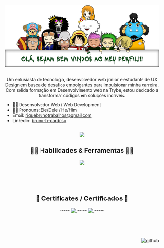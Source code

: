 <div bgcolor='blue' align='center'>
  <img src='public/cab.png'>
</div>
<br>

<p align="center"> Um entusiasta de tecnologia, desenvolvedor web júnior e estudante de UX Design em busca de desafios empolgantes para impulsionar minha carreira. Com sólida formação em Desenvolvimento web na Trybe, estou dedicado a transformar códigos em soluções incríveis. </p>

- 👨‍💻 Desenvolvedor Web / Web Development
- 👦🏽 Pronouns: Ele/Dele / He/Him
- Email: riquebrunotrabalhos@gmail.com
- Linkedin: <a href="https://www.linkedin.com/in/brunohenriquec/">bruno-h-cardoso</a>

##

  <div align="center">
  <img height="180em" src="https://github-readme-stats.vercel.app/api/top-langs/?username=RiqueBruno&layout=compact&theme=merko" />
</div>

##

 <h2 align="center">🏴‍☠️ Habilidades & Ferramentas 🏴‍☠️</h2>
<p align="center">
  <a href="https://skillicons.dev">
    <img src="https://skillicons.dev/icons?i=js,ts,html,css,react,tailwind,figma,redux,docker,git,jest,nodejs,sequelize,java&theme=dark" />
  </a>
</p>
<br>
<br>
<br>

##

 <h2 align="center">📜 Certificates / Certificados 📜</h2>
  <div style="display: inline_block" align="center">
    -----
    <a href="https://www.credential.net/profile/brunohenriquecardoso922841/wallet">
      <img align="center" height="40" widith="80" src="https://theme.zdassets.com/theme_assets/9633455/ecf228e8c15da1a8bd07f574e675a0ac59330968.png"/>
    </a>
    -----
    <a href="https://www.notion.so/aee907d3ade743648a02fe25af321850?v=bc1836f17f494149bdc81d3d73c0655d">
      <img align="center" height="30" widith="40" src="https://img.shields.io/badge/Udemy-EC5252?style=for-the-badge&logo=Udemy&logoColor=white"/>
    </a>
    -----
  </div>
<br>
<br>
<br>

##

  <div bgcolor='blue' align='right'><img  src='https://pa1.aminoapps.com/7723/2f0bed852ed0ddb3b4bad7c6a4d80d5fe2a842e0r1-540-300_hq.gif' alt='github' height='200'></div>
